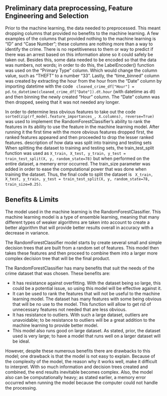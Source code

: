 ## Preliminary data preprocessing, Feature Engineering and Selection
Prior to the machine learning, the data needed to preprocessed. This meant dropping columns that provided no benefits to the machine learning. A few examples of the columns that provided nothing to the machine learning is “ID” and “Case Number”; these columns are nothing more than a way to identify the crime. There is no repetitiveness to them or way to predict if there was an arrest based on this information alone so it could safely be taken out. Besides this, some data needed to be encoded so that the data was numbers, not words; in order to do this, the LabelEncoder() function was used on the “Primary Type” column. Which would change the column value, such as “THEFT” to a number “33”. Lastly, the “time_binned” column was created by extracting the hour from the hour from the “Date” column by importing datetime with the code ``` cleaned_crime_df["Hour"] = pd.to_datetime(cleaned_crime_df["Date"]).dt.hour``` (with datetime as dt) and then binning the newly created “Hour” column. The “Date” column was then dropped, seeing that it was not needed any longer.

 
In order to determine less obvious features to take out the code ``` sorted(zip(rf_model.feature_importances_, X.columns), reverse=True)``` was used to implement the RandomForestClassifier’s ability to rank the features in its ability to use the feature in the machine learning model. After running it the first time with the more obvious features dropped first, the ranked features appeared and then proceeded to drop the lesser ranked features. 
description of how data was split into training and testing sets
When splitting the dataset to training and testing sets, the train_test_split function was used as ```X_train, X_test, y_train, y_test = train_test_split(X, y, random_state=78)``` but when performed on the entire dataset, a memery error occurred. The train_size parameter was added in order to ease the computational power that was done when training the dataset. Thus, the final code to split the dataset is ``` X_train, X_test, y_train, y_test = train_test_split(X, y, random_state=78, train_size=0.25)```.

## Benefits & Limits

The model used in the machine learning is the RandomForestClassifier. This machine learning model is a type of ensemble learning, meaning that many different types of weaker algorithms are taken into account to create a better algorithm that will provide better results overall in accuracy with a decrease in variance.  

The RandomForestClassifier model starts by create several small and simple decision trees that are built from a random set of features. This model then takes these features and then proceed to combine them into a larger more complex decision tree that will be the final product. 

The RandomForestClassifier has many benefits that suit the needs of the crime dataset that was chosen.
These benefits are:

* It has resistance against overfitting. With the dataset being so large, this could be a potential issue, so using this model will be effective against it. 
* It can be used to rank the features that will not be useful to the machine learning model. The dataset has many features with some being obvious that will be no use to the model. This function will allow to get rid of unnecessary features not needed that are less obvious.
* It has resistance to outliers. With such a large dataset, outliers are unavoidable; to be resistance to outliers will be a great addition to the machine learning to provide better model.
* This model also runs good on large dataset. As stated, prior, the dataset used is very large; to have a model that runs well on a larger dataset will be ideal.

However, despite these numerous benefits there are drawbacks to this model; one drawback is that the model is not easy to explain.  Because of the complexity of the model, the reason why it works well, make it difficult to interpret. With so much information and decision trees created and combined, the end results inevitable becomes complex.  Also, the model also can be computationally heavy; as stated earlier, a memory error occurred when running the model because the computer could not handle the processing.
 
